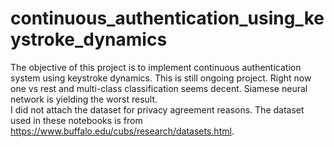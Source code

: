 # continuous_authentication_using_keystroke_dynamics
The objective of this project is to implement continuous authentication system using keystroke dynamics. 
This is still ongoing project. Right now one vs rest and multi-class classification seems decent. Siamese neural network is yielding the worst result. <br />
I did not attach the dataset for privacy agreement reasons. The dataset used in these notebooks is from https://www.buffalo.edu/cubs/research/datasets.html.
